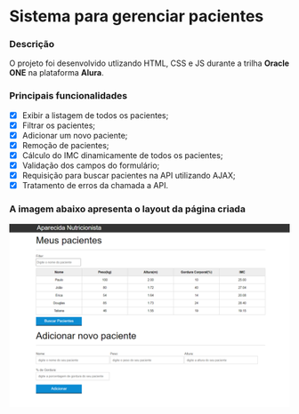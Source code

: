 # Sistema para gerenciar pacientes

### Descrição
O projeto foi desenvolvido utlizando HTML, CSS e JS durante a trilha **Oracle ONE** na plataforma **Alura**.

### Principais funcionalidades
- [x] Exibir a listagem de todos os pacientes;
- [x] Filtrar os pacientes;
- [x] Adicionar um novo paciente;
- [x] Remoção de pacientes;
- [x] Cálculo do IMC dinamicamente de todos os pacientes;
- [x] Validação dos campos do formulário;
- [x] Requisição para buscar pacientes na API utilizando AJAX;
- [x] Tratamento de erros da chamada a API.

### A imagem abaixo apresenta o layout da página criada
![](./img/layout-tabela-nutricao.png)
